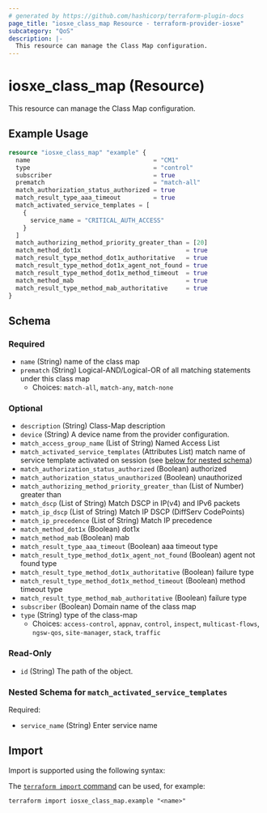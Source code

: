 ```yaml
---
# generated by https://github.com/hashicorp/terraform-plugin-docs
page_title: "iosxe_class_map Resource - terraform-provider-iosxe"
subcategory: "QoS"
description: |-
  This resource can manage the Class Map configuration.
---
```


# iosxe_class_map (Resource)

This resource can manage the Class Map configuration.

## Example Usage

```terraform
resource "iosxe_class_map" "example" {
  name                                  = "CM1"
  type                                  = "control"
  subscriber                            = true
  prematch                              = "match-all"
  match_authorization_status_authorized = true
  match_result_type_aaa_timeout         = true
  match_activated_service_templates = [
    {
      service_name = "CRITICAL_AUTH_ACCESS"
    }
  ]
  match_authorizing_method_priority_greater_than = [20]
  match_method_dot1x                             = true
  match_result_type_method_dot1x_authoritative   = true
  match_result_type_method_dot1x_agent_not_found = true
  match_result_type_method_dot1x_method_timeout  = true
  match_method_mab                               = true
  match_result_type_method_mab_authoritative     = true
}
```

<!-- schema generated by tfplugindocs -->
## Schema

### Required

- `name` (String) name of the class map
- `prematch` (String) Logical-AND/Logical-OR of all matching statements under this class map
  - Choices: `match-all`, `match-any`, `match-none`

### Optional

- `description` (String) Class-Map description
- `device` (String) A device name from the provider configuration.
- `match_access_group_name` (List of String) Named Access List
- `match_activated_service_templates` (Attributes List) match name of service template activated on session (see [below for nested schema](#nestedatt--match_activated_service_templates))
- `match_authorization_status_authorized` (Boolean) authorized
- `match_authorization_status_unauthorized` (Boolean) unauthorized
- `match_authorizing_method_priority_greater_than` (List of Number) greater than
- `match_dscp` (List of String) Match DSCP in IP(v4) and IPv6 packets
- `match_ip_dscp` (List of String) Match IP DSCP (DiffServ CodePoints)
- `match_ip_precedence` (List of String) Match IP precedence
- `match_method_dot1x` (Boolean) dot1x
- `match_method_mab` (Boolean) mab
- `match_result_type_aaa_timeout` (Boolean) aaa timeout type
- `match_result_type_method_dot1x_agent_not_found` (Boolean) agent not found type
- `match_result_type_method_dot1x_authoritative` (Boolean) failure type
- `match_result_type_method_dot1x_method_timeout` (Boolean) method timeout type
- `match_result_type_method_mab_authoritative` (Boolean) failure type
- `subscriber` (Boolean) Domain name of the class map
- `type` (String) type of the class-map
  - Choices: `access-control`, `appnav`, `control`, `inspect`, `multicast-flows`, `ngsw-qos`, `site-manager`, `stack`, `traffic`

### Read-Only

- `id` (String) The path of the object.

<a id="nestedatt--match_activated_service_templates"></a>
### Nested Schema for `match_activated_service_templates`

Required:

- `service_name` (String) Enter service name

## Import

Import is supported using the following syntax:

The [`terraform import` command](https://developer.hashicorp.com/terraform/cli/commands/import) can be used, for example:

```shell
terraform import iosxe_class_map.example "<name>"
```
